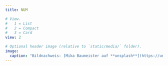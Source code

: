 ```yaml
---
title: NUM

# View.
#   1 = List
#   2 = Compact
#   3 = Card
view: 2

# Optional header image (relative to `static/media/` folder).
image:
  caption: "Bildnachweis: [Mika Baumeister auf **unsplash**](https://unsplash.com/photos/ZsYPpaeldTM)"
---
```

